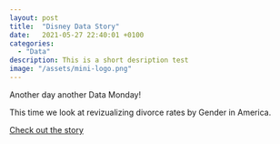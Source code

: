 ```yaml
---
layout: post
title:  "Disney Data Story"
date:   2021-05-27 22:40:01 +0100
categories:
  - "Data"
description: This is a short desription test
image: "/assets/mini-logo.png"
---
```


Another day another Data Monday!

This time we look at revizualizing divorce rates by Gender in America.

<a href="https://iwuji1.github.io/Data-Monday_Married/">Check out the story</a>
